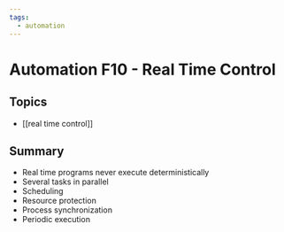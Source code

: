 ```yaml
---
tags:
  - automation
---
```

# Automation F10 - Real Time Control

## Topics
- [[real time control]]

## Summary
- Real time programs never execute deterministically 
- Several tasks in parallel 
- Scheduling 
- Resource protection 
- Process synchronization
- Periodic execution